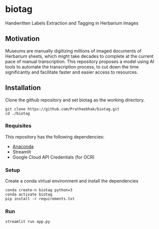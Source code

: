 # biotag
Handwritten Labels Extraction and Tagging in Herbarium Images

## Motivation

Museums are manually digitizing millions of imaged documents of Herbarium sheets, which might take decades to complete at the current pace of manual transcription. This repository proposes a model using AI tools to automate the transcription process, to cut down the time significantly and facilitate faster and easier access to resources.

## Installation

Clone the github repository and set biotag as the working directory.
```
git clone https://github.com/Pratheebhak/biotag.git   
cd ./biotag
```

### Requisites
This repository has the following dependencies:
* [Anaconda](https://docs.anaconda.com/anaconda/install/)
* Streamlit
* Google Cloud API Credentials (for OCR)

### Setup

Create a conda virtual environment and install the dependencies
```
conda create-n biotag python=3   
conda activate biotag   
pip install -r requirements.txt   
```

### Run
```
streamlit run app.py
```



